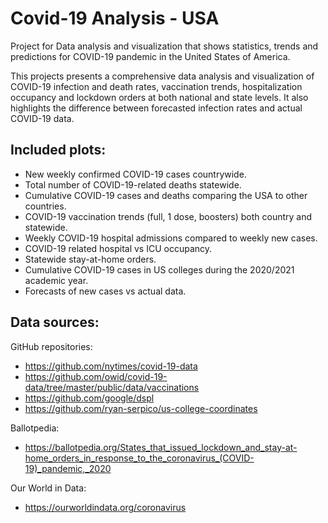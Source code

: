 # Covid-19 Analysis - USA

Project for Data analysis and visualization that shows statistics, trends and predictions for COVID-19 pandemic in the United States of America. 

This projects presents a comprehensive data analysis and visualization of COVID-19 infection and death rates, vaccination trends, hospitalization occupancy and lockdown orders at both national and state levels. It also highlights the difference between forecasted infection rates and actual COVID-19 data.

## Included plots:

- New weekly confirmed COVID-19 cases countrywide.
- Total number of COVID-19-related deaths statewide.
- Cumulative COVID-19 cases and deaths comparing the USA to other countries. 
- COVID-19 vaccination trends (full, 1 dose, boosters) both country and statewide.
- Weekly COVID-19 hospital admissions compared to weekly new cases.
- COVID-19 related hospital vs ICU occupancy.
- Statewide stay-at-home orders.
- Cumulative COVID-19 cases in US colleges during the 2020/2021 academic year.
- Forecasts of new cases vs actual data.

## Data sources:

GitHub repositories:
- https://github.com/nytimes/covid-19-data
- https://github.com/owid/covid-19-data/tree/master/public/data/vaccinations
- https://github.com/google/dspl
- https://github.com/ryan-serpico/us-college-coordinates

Ballotpedia:
- https://ballotpedia.org/States_that_issued_lockdown_and_stay-at-home_orders_in_response_to_the_coronavirus_(COVID-19)_pandemic,_2020

Our World in Data:
- https://ourworldindata.org/coronavirus

